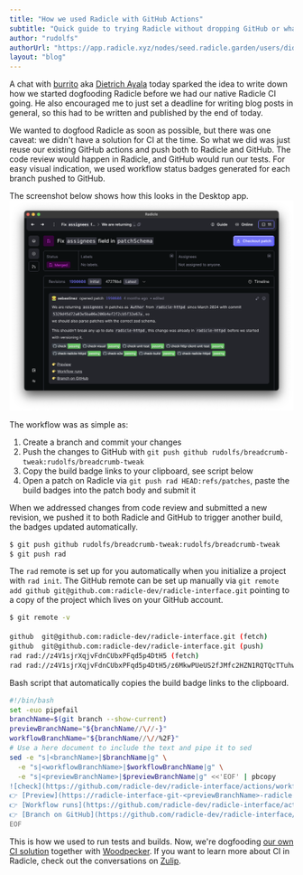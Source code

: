 ```yaml
---
title: "How we used Radicle with GitHub Actions"
subtitle: "Quick guide to trying Radicle without dropping GitHub or whatever CI you’re using."
author: "rudolfs"
authorUrl: "https://app.radicle.xyz/nodes/seed.radicle.garden/users/did:key:z6MkwPUeUS2fJMfc2HZN1RQTQcTTuhw4HhPySB8JeUg2mVvx"
layout: "blog"
---
```


A chat with [burrito](https://app.radicle.xyz/nodes/seed.radicle.garden/users/did:key:z6MkrubmdTJKR42YZd7yDYysyx4JRez1wmvxjpmhzhTMKxsr) aka [Dietrich Ayala](https://metafluff.com) today sparked the idea to write down how we started dogfooding Radicle before we had our native Radicle CI going. He also encouraged me to just set a deadline for writing blog posts in general, so this had to be written and published by the end of today.

We wanted to dogfood Radicle as soon as possible, but there was one caveat: we didn't have a solution for CI at the time. So what we did was just reuse our existing GitHub actions and push both to Radicle and GitHub. The code review would happen in Radicle, and GitHub would run our tests. For easy visual indication, we used workflow status badges generated for each branch pushed to GitHub.

The screenshot below shows how this looks in the Desktop app.
<img src="/assets/images/blog/radicle-with-github-actions-screenshot.png" class="screenshot"/>

The workflow was as simple as:

1. Create a branch and commit your changes
2. Push the changes to GitHub with `git push github rudolfs/breadcrumb-tweak:rudolfs/breadcrumb-tweak`
3. Copy the build badge links to your clipboard, see script below
4. Open a patch on Radicle via `git push rad HEAD:refs/patches`, paste the build badges into the patch body and submit it

When we addressed changes from code review and submitted a new revision, we pushed it to both Radicle and GitHub to trigger another build, the badges updated automatically.

```sh
$ git push github rudolfs/breadcrumb-tweak:rudolfs/breadcrumb-tweak
$ git push rad
```

The `rad` remote is set up for you automatically when you initialize a project with `rad init`. The GitHub remote can be set up manually via `git remote add github git@github.com:radicle-dev/radicle-interface.git` pointing to a copy of the project which lives on your GitHub account.

```sh
$ git remote -v

github	git@github.com:radicle-dev/radicle-interface.git (fetch)
github	git@github.com:radicle-dev/radicle-interface.git (push)
rad	rad://z4V1sjrXqjvFdnCUbxPFqd5p4DtH5 (fetch)
rad	rad://z4V1sjrXqjvFdnCUbxPFqd5p4DtH5/z6MkwPUeUS2fJMfc2HZN1RQTQcTTuhw4HhPySB8JeUg2mVvx (push)
```

Bash script that automatically copies the build badge links to the clipboard.

```bash
#!/bin/bash
set -euo pipefail
branchName=$(git branch --show-current)
previewBranchName="${branchName//\//-}"
workflowBranchName="${branchName//\//%2F}"
# Use a here document to include the text and pipe it to sed
sed -e "s|<branchName>|$branchName|g" \
  -e "s|<workflowBranchName>|$workflowBranchName|g" \
  -e "s|<previewBranchName>|$previewBranchName|g" <<'EOF' | pbcopy
![check](https://github.com/radicle-dev/radicle-interface/actions/workflows/check.yml/badge.svg?branch=<branchName>) ![check-visual](https://github.com/radicle-dev/radicle-interface/actions/workflows/check-visual.yml/badge.svg?branch=<branchName>) ![check-unit-test](https://github.com/radicle-dev/radicle-interface/actions/workflows/check-unit-test.yml/badge.svg?branch=<branchName>) ![check-http-client-unit-test](https://github.com/radicle-dev/radicle-interface/actions/workflows/check-http-client-unit-test.yml/badge.svg?branch=<branchName>) ![check-radicle-httpd](https://github.com/radicle-dev/radicle-interface/actions/workflows/check-radicle-httpd.yml/badge.svg?branch=<branchName>) ![check-e2e](https://github.com/radicle-dev/radicle-interface/actions/workflows/check-e2e.yml/badge.svg?branch=<branchName>) ![check-build](https://github.com/radicle-dev/radicle-interface/actions/workflows/check-build.yml/badge.svg?branch=<branchName>) ![check-http](https://github.com/radicle-dev/radicle-interface/actions/workflows/check-radicle-httpd.yml/badge.svg?branch=<branchName>)
👉 [Preview](https://radicle-interface-git-<previewBranchName>-radicle.vercel.app)
👉 [Workflow runs](https://github.com/radicle-dev/radicle-interface/actions?query=branch%3A<workflowBranchName>)
👉 [Branch on GitHub](https://github.com/radicle-dev/radicle-interface/tree/<branchName>)
EOF
```

This is how we used to run tests and builds. Now, we're dogfooding [our own CI solution](https://app.radicle.xyz/nodes/ash.radicle.garden/rad:zwTxygwuz5LDGBq255RA2CbNGrz8) together with [Woodpecker](https://app.radicle.xyz/nodes/seed.radicle.garden/rad:z39Cf1XzrvCLRZZJRUZnx9D1fj5ws). If you want to learn more about CI in Radicle, check out the conversations on [Zulip](https://radicle.zulipchat.com/#narrow/channel/452370-radicle-ci).
